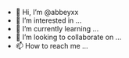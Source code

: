 - 👋 Hi, I’m @abbeyxx
- 👀 I’m interested in ...
- 🌱 I’m currently learning ...
- 💞️ I’m looking to collaborate on ...
- 📫 How to reach me ...

<!---
abbeyxx/abbeyxx is a ✨ special ✨ repository because its `README.md` (this file) appears on your GitHub profile.
You can click the Preview link to take a look at your changes.
--->
